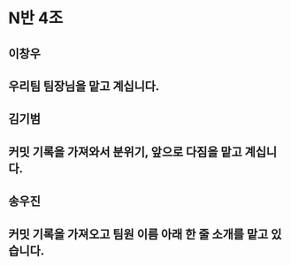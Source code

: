 # N반 4조

## 이창우
## 우리팀 팀장님을 맡고 계십니다.

## 김기범
## 커밋 기록을 가져와서 분위기, 앞으로 다짐을 맡고 계십니다.

## 송우진
## 커밋 기록을 가져오고 팀원 이름 아래 한 줄 소개를 맡고 있습니다.